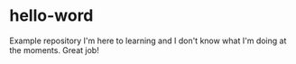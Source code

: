 # hello-word
Example repository 
I'm here to learning and I don't know what I'm doing at the moments. Great job! 
